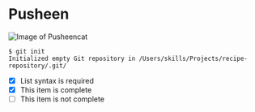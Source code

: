 # Pusheen
![Image of Pusheencat](https://octodex.github.com/images/pusheencat.png)
```
$ git init
Initialized empty Git repository in /Users/skills/Projects/recipe-repository/.git/
```
- [x] List syntax is required
- [x] This item is complete
- [ ] This item is not complete
